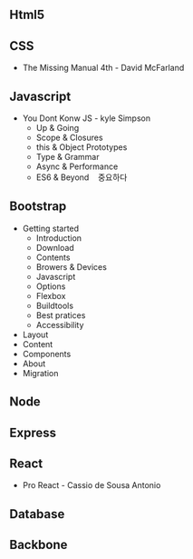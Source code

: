 ## Html5

## CSS

- The Missing Manual 4th - David McFarland

## Javascript
- You Dont Konw JS - kyle Simpson
  - Up & Going
  - Scope & Closures
  - this & Object Prototypes
  - Type & Grammar
  - Async & Performance
  - ES6 & Beyond
    중요하다
## Bootstrap
- Getting started
  - Introduction
  - Download
  - Contents
  - Browers & Devices
  - Javascript
  - Options
  - Flexbox
  - Buildtools
  - Best pratices
  - Accessibility
- Layout
- Content
- Components
- About
- Migration

## Node
## Express

## React
- Pro React - Cassio de Sousa Antonio

## Database
## Backbone

